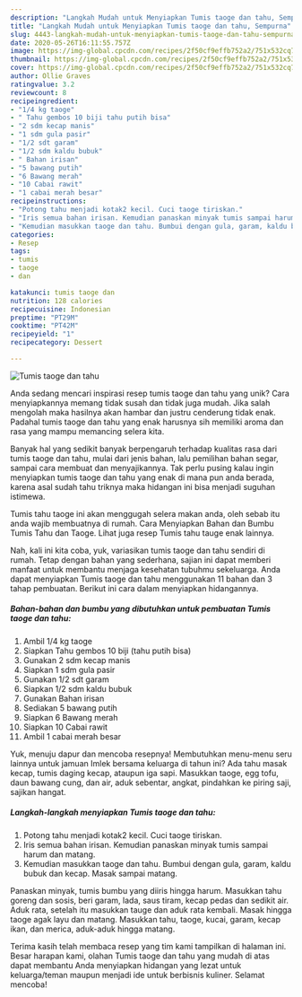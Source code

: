 ```yaml
---
description: "Langkah Mudah untuk Menyiapkan Tumis taoge dan tahu, Sempurna"
title: "Langkah Mudah untuk Menyiapkan Tumis taoge dan tahu, Sempurna"
slug: 4443-langkah-mudah-untuk-menyiapkan-tumis-taoge-dan-tahu-sempurna
date: 2020-05-26T16:11:55.757Z
image: https://img-global.cpcdn.com/recipes/2f50cf9effb752a2/751x532cq70/tumis-taoge-dan-tahu-foto-resep-utama.jpg
thumbnail: https://img-global.cpcdn.com/recipes/2f50cf9effb752a2/751x532cq70/tumis-taoge-dan-tahu-foto-resep-utama.jpg
cover: https://img-global.cpcdn.com/recipes/2f50cf9effb752a2/751x532cq70/tumis-taoge-dan-tahu-foto-resep-utama.jpg
author: Ollie Graves
ratingvalue: 3.2
reviewcount: 8
recipeingredient:
- "1/4 kg taoge"
- " Tahu gembos 10 biji tahu putih bisa"
- "2 sdm kecap manis"
- "1 sdm gula pasir"
- "1/2 sdt garam"
- "1/2 sdm kaldu bubuk"
- " Bahan irisan"
- "5 bawang putih"
- "6 Bawang merah"
- "10 Cabai rawit"
- "1 cabai merah besar"
recipeinstructions:
- "Potong tahu menjadi kotak2 kecil. Cuci taoge tiriskan."
- "Iris semua bahan irisan. Kemudian panaskan minyak tumis sampai harum dan matang."
- "Kemudian masukkan taoge dan tahu. Bumbui dengan gula, garam, kaldu bubuk dan kecap. Masak sampai matang."
categories:
- Resep
tags:
- tumis
- taoge
- dan

katakunci: tumis taoge dan 
nutrition: 128 calories
recipecuisine: Indonesian
preptime: "PT29M"
cooktime: "PT42M"
recipeyield: "1"
recipecategory: Dessert

---
```



![Tumis taoge dan tahu](https://img-global.cpcdn.com/recipes/2f50cf9effb752a2/751x532cq70/tumis-taoge-dan-tahu-foto-resep-utama.jpg)

Anda sedang mencari inspirasi resep tumis taoge dan tahu yang unik? Cara menyiapkannya memang tidak susah dan tidak juga mudah. Jika salah mengolah maka hasilnya akan hambar dan justru cenderung tidak enak. Padahal tumis taoge dan tahu yang enak harusnya sih memiliki aroma dan rasa yang mampu memancing selera kita.

Banyak hal yang sedikit banyak berpengaruh terhadap kualitas rasa dari tumis taoge dan tahu, mulai dari jenis bahan, lalu pemilihan bahan segar, sampai cara membuat dan menyajikannya. Tak perlu pusing kalau ingin menyiapkan tumis taoge dan tahu yang enak di mana pun anda berada, karena asal sudah tahu triknya maka hidangan ini bisa menjadi suguhan istimewa.

Tumis tahu taoge ini akan menggugah selera makan anda, oleh sebab itu anda wajib membuatnya di rumah. Cara Menyiapkan Bahan dan Bumbu Tumis Tahu dan Taoge. Lihat juga resep Tumis tahu tauge enak lainnya.


Nah, kali ini kita coba, yuk, variasikan tumis taoge dan tahu sendiri di rumah. Tetap dengan bahan yang sederhana, sajian ini dapat memberi manfaat untuk membantu menjaga kesehatan tubuhmu sekeluarga. Anda dapat menyiapkan Tumis taoge dan tahu menggunakan 11 bahan dan 3 tahap pembuatan. Berikut ini cara dalam menyiapkan hidangannya.

<!--inarticleads1-->

##### Bahan-bahan dan bumbu yang dibutuhkan untuk pembuatan Tumis taoge dan tahu:

1. Ambil 1/4 kg taoge
1. Siapkan  Tahu gembos 10 biji (tahu putih bisa)
1. Gunakan 2 sdm kecap manis
1. Siapkan 1 sdm gula pasir
1. Gunakan 1/2 sdt garam
1. Siapkan 1/2 sdm kaldu bubuk
1. Gunakan  Bahan irisan
1. Sediakan 5 bawang putih
1. Siapkan 6 Bawang merah
1. Siapkan 10 Cabai rawit
1. Ambil 1 cabai merah besar


Yuk, menuju dapur dan mencoba resepnya! Membutuhkan menu-menu seru lainnya untuk jamuan Imlek bersama keluarga di tahun ini? Ada tahu masak kecap, tumis daging kecap, ataupun iga sapi. Masukkan taoge, egg tofu, daun bawang cung, dan air, aduk sebentar, angkat, pindahkan ke piring saji, sajikan hangat. 

<!--inarticleads2-->

##### Langkah-langkah menyiapkan Tumis taoge dan tahu:

1. Potong tahu menjadi kotak2 kecil. Cuci taoge tiriskan.
1. Iris semua bahan irisan. Kemudian panaskan minyak tumis sampai harum dan matang.
1. Kemudian masukkan taoge dan tahu. Bumbui dengan gula, garam, kaldu bubuk dan kecap. Masak sampai matang.


Panaskan minyak, tumis bumbu yang diiris hingga harum. Masukkan tahu goreng dan sosis, beri garam, lada, saus tiram, kecap pedas dan sedikit air. Aduk rata, setelah itu masukkan tauge dan aduk rata kembali. Masak hingga taoge agak layu dan matang. Masukkan tahu, taoge, kucai, garam, kecap ikan, dan merica, aduk-aduk hingga matang. 

Terima kasih telah membaca resep yang tim kami tampilkan di halaman ini. Besar harapan kami, olahan Tumis taoge dan tahu yang mudah di atas dapat membantu Anda menyiapkan hidangan yang lezat untuk keluarga/teman maupun menjadi ide untuk berbisnis kuliner. Selamat mencoba!
